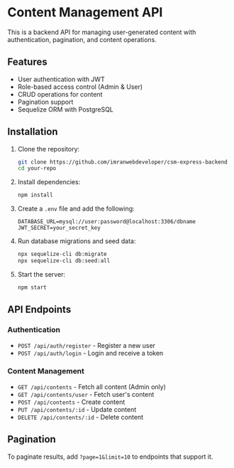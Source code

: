 <!-- npx sequelize-cli migration:generate --name create-users
npx sequelize-cli migration:generate --name create-content

npx sequelize-cli db:migrate
npx sequelize-cli db:seed:all

npx sequelize-cli db:migrate:undo:all
npx sequelize-cli db:migrate -->

# Content Management API

This is a backend API for managing user-generated content with authentication, pagination, and content operations.

## Features

- User authentication with JWT
- Role-based access control (Admin & User)
- CRUD operations for content
- Pagination support
- Sequelize ORM with PostgreSQL

## Installation

1. Clone the repository:

   ```sh
   git clone https://github.com/imranwebdeveloper/csm-express-backend
   cd your-repo
   ```

2. Install dependencies:

   ```sh
   npm install
   ```

3. Create a `.env` file and add the following:

   ```env
   DATABASE_URL=mysql://user:password@localhost:3306/dbname
   JWT_SECRET=your_secret_key
   ```

4. Run database migrations and seed data:

   ```sh
   npx sequelize-cli db:migrate
   npx sequelize-cli db:seed:all
   ```

5. Start the server:
   ```sh
   npm start
   ```

## API Endpoints

### Authentication

- `POST /api/auth/register` - Register a new user
- `POST /api/auth/login` - Login and receive a token

### Content Management

- `GET /api/contents` - Fetch all content (Admin only)
- `GET /api/contents/user` - Fetch user's content
- `POST /api/contents` - Create content
- `PUT /api/contents/:id` - Update content
- `DELETE /api/contents/:id` - Delete content

## Pagination

To paginate results, add `?page=1&limit=10` to endpoints that support it.
